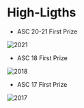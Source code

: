 # High-Ligths

- ASC 20-21 First Prize

![2021](https://qiniuyun.hrlee.cn/ASC20-21new.jpg)

- ASC 18 First Prize

![2018](https://qiniuyun.hrlee.cn/asc18.png)

- ASC 17 First Prize

![2017](https://qiniuyun.hrlee.cn/asc2017.png)
